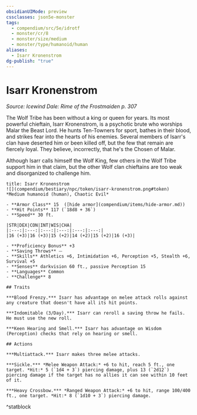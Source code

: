 ```yaml
---
obsidianUIMode: preview
cssclasses: json5e-monster
tags:
  - compendium/src/5e/idrotf
  - monster/cr/8
  - monster/size/medium
  - monster/type/humanoid/human
aliases:
  - Isarr Kronenstrom
dg-publish: "true"
---
```

# Isarr Kronenstrom
*Source: Icewind Dale: Rime of the Frostmaiden p. 307*  

The Wolf Tribe has been without a king or queen for years. Its most powerful chieftain, Isarr Kronenstrom, is a psychotic brute who worships Malar the Beast Lord. He hunts Ten-Towners for sport, bathes in their blood, and strikes fear into the hearts of his enemies. Several members of Isarr's clan have deserted him or been killed off, but the few that remain are fiercely loyal. They believe, incorrectly, that he's the Chosen of Malar.

Although Isarr calls himself the Wolf King, few others in the Wolf Tribe support him in that claim, but the other Wolf clan chieftains are too weak and disorganized to challenge him.

```ad-statblock
title: Isarr Kronenstrom
![](compendium/bestiary/npc/token/isarr-kronenstrom.png#token)
*Medium humanoid (human), Chaotic Evil*

- **Armor Class** 15  ([hide armor](compendium/items/hide-armor.md))
- **Hit Points** 117 (`18d8 + 36`)
- **Speed** 30 ft.

|STR|DEX|CON|INT|WIS|CHA|
|:---:|:---:|:---:|:---:|:---:|:---:|
|16 (+3)|16 (+3)|15 (+2)|14 (+2)|15 (+2)|16 (+3)|

- **Proficiency Bonus** +3
- **Saving Throws** ⏤
- **Skills** Athletics +6, Intimidation +6, Perception +5, Stealth +6, Survival +5
- **Senses** darkvision 60 ft., passive Perception 15
- **Languages** Common
- **Challenge** 8

## Traits

***Blood Frenzy.*** Isarr has advantage on melee attack rolls against any creature that doesn't have all its hit points.

***Indomitable (3/Day).*** Isarr can reroll a saving throw he fails. He must use the new roll.

***Keen Hearing and Smell.*** Isarr has advantage on Wisdom (Perception) checks that rely on hearing or smell.

## Actions

***Multiattack.*** Isarr makes three melee attacks.

***Sickle.*** *Melee Weapon Attack:* +6 to hit, reach 5 ft., one target. *Hit:* 5 (`1d4 + 3`) piercing damage, plus 13 (`2d12`) piercing damage if the target has no allies it can see within 10 feet of it.

***Heavy Crossbow.*** *Ranged Weapon Attack:* +6 to hit, range 100/400 ft., one target. *Hit:* 8 (`1d10 + 3`) piercing damage.
```
^statblock